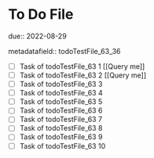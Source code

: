# To Do File

due:: 2022-08-29

metadatafield:: todoTestFile_63_36

- [ ] Task of todoTestFile_63 1 [[Query me]]
- [ ] Task of todoTestFile_63 2 [[Query me]]
- [ ] Task of todoTestFile_63 3
- [ ] Task of todoTestFile_63 4
- [ ] Task of todoTestFile_63 5
- [ ] Task of todoTestFile_63 6
- [ ] Task of todoTestFile_63 7
- [ ] Task of todoTestFile_63 8
- [ ] Task of todoTestFile_63 9
- [ ] Task of todoTestFile_63 10